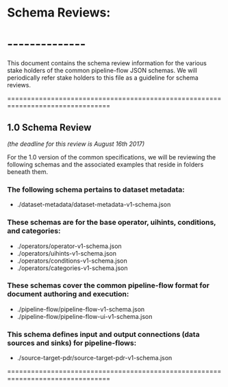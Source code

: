 # Schema Reviews:
# --------------
This document contains the schema review information for the various stake holders of the common pipeline-flow JSON schemas. We will periodically refer stake holders to this file as a guideline for schema reviews.

================================================================================

## 1.0 Schema Review
_(the deadline for this review is August 16th 2017)_
  
For the 1.0 version of the common specifications, we will be reviewing the following schemas and the associated examples that reside in folders beneath them.

### The following schema pertains to dataset metadata:
  * ./dataset-metadata/dataset-metadata-v1-schema.json

### These schemas are for the base operator, uihints, conditions, and categories:
  * ./operators/operator-v1-schema.json
  * ./operators/uihints-v1-schema.json
  * ./operators/conditions-v1-schema.json
  * ./operators/categories-v1-schema.json

### These schemas cover the common pipeline-flow format for document authoring and execution:
  * ./pipeline-flow/pipeline-flow-v1-schema.json
  * ./pipeline-flow/pipeline-flow-ui-v1-schema.json

### This schema defines input and output connections (data sources and sinks) for pipeline-flows:
  * ./source-target-pdr/source-target-pdr-v1-schema.json

================================================================================
